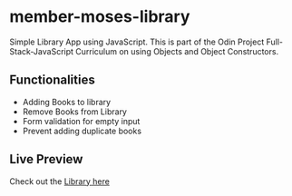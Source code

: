 # member-moses-library
Simple Library App using JavaScript. This is part of the Odin Project Full-Stack-JavaScript Curriculum on using Objects and Object Constructors.

## Functionalities
- Adding Books to library
- Remove Books from Library
- Form validation for empty input
- Prevent adding duplicate books


## Live Preview
Check out the [Library here](https://agile-learning-institute.github.io/member-moses-library)
